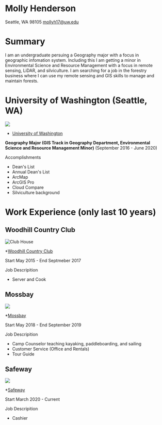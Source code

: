 # Molly Henderson

Seattle, WA 98105
mollyh17@uw.edu

# Summary

I am an undergraduate persuing a Geography major with a focus in geographic infomation system. Including this I am getting a minor in Environmental Science and Resource Management with a focus in remote sensing, LiDAR, and silviculture. I am searching for a job in the forestry business where I can use my remote sensing and GIS skills to manage and maintain forests. 


# University of Washington (Seattle, WA)

![](https://s3-us-west-2.amazonaws.com/uw-s3-cdn/wp-content/uploads/sites/98/2014/10/07214224/Signature_Stacked_Purple_RGB.png)


* [University of Washington][]

**Geography Major (GIS Track in Geography Department, Environmental Science and Resource Management Minor)** (September 2016 - June 2020)

Accomplishments

- Dean's List
- Annual Dean's List
- ArcMap
- ArcGIS Pro
- Cloud Compare
- Silviculture background

# Work Experience (only last 10 years)

## Woodhill Country Club

![Club House](https://www.top100golfcourses.com/img/courses/Woodhill-country-Club-MN_3314.jpg)

*[Woodhill Country Club][]

Start May 2015 - End Septmeber 2017

Job Descripition

- Server and Cook

## Mossbay

![](https://scontent-sea1-1.xx.fbcdn.net/v/t1.0-9/58761600_2715766958465038_6370731363888267264_n.jpg?_nc_cat=108&_nc_sid=110474&_nc_ohc=wGEB5EHmvi8AX-l4Gt6&_nc_ht=scontent-sea1-1.xx&oh=3d50b90add032445c752de260013c1a2&oe=5EB3A17A)

*[Mossbay][]

Start May 2018 - End September 2019

Job Descripition

- Camp Counselor teaching kayaking, paddleboarding, and sailing
- Customer Service (Office and Rentals)
- Tour Guide

## Safeway

![](https://media-exp1.licdn.com/dms/image/C4D0BAQGBi9aiSej4_w/company-logo_200_200/0?e=1594252800&v=beta&t=o0d1vOsd12Vl9mRbHWDR-K3We_gMU0-uXRVfUHHqBw0)

*[Safeway][]

Start March 2020 - Current

Job Descripition

 - Cashier

[University of Washington]: https://www.washington.edu/
[Woodhill Country Club]: http://www.woodhillcc.com/
[Mossbay]: https://www.mossbay.co/
[Safeway]: https://www.safeway.com/
